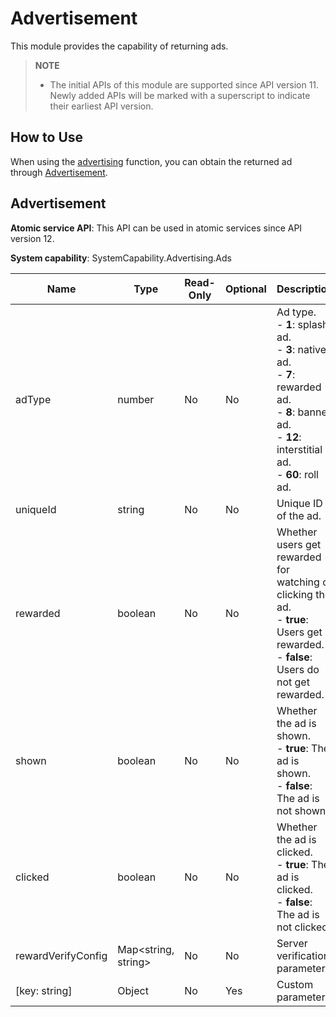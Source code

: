 # Advertisement

This module provides the capability of returning ads.

> **NOTE**
> - The initial APIs of this module are supported since API version 11. Newly added APIs will be marked with a superscript to indicate their earliest API version.

## How to Use

When using the [advertising](js-apis-advertising.md) function, you can obtain the returned ad through [Advertisement](js-apis-advertising.md#advertisement).

## Advertisement

**Atomic service API**: This API can be used in atomic services since API version 12.

**System capability**: SystemCapability.Advertising.Ads

| Name              | Type                     | Read-Only| Optional| Description                                                                                                                   |
|--------------------|---------------------------|-----|-----|-----------------------------------------------------------------------------------------------------------------------|
| adType             | number                    | No  | No  | Ad type.<br>- **1**: splash ad.<br>- **3**: native ad.<br>- **7**: rewarded ad.<br>- **8**: banner ad.<br>- **12**: interstitial ad.<br>- **60**: roll ad.|
| uniqueId           | string                    | No  | No  | Unique ID of the ad.                                                                                                          |
| rewarded           | boolean                   | No  | No  | Whether users get rewarded for watching or clicking the ad.<br>- **true**: Users get rewarded.<br>- **false**: Users do not get rewarded.                                                       |
| shown              | boolean                   | No  | No  | Whether the ad is shown.<br>- **true**: The ad is shown.<br>- **false**: The ad is not shown.                                                                     |
| clicked            | boolean                   | No  | No  | Whether the ad is clicked.<br>- **true**: The ad is clicked.<br>- **false**: The ad is not clicked.                                                               |
| rewardVerifyConfig | Map&lt;string, string&gt; | No  | No  | Server verification parameter.                                                                                                        |
| [key: string]      | Object                    | No  | Yes  | Custom parameter.                                                                                                            |
